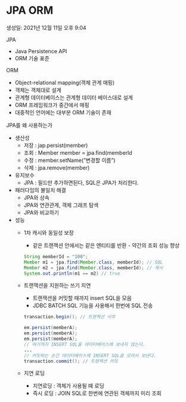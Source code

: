 # JPA ORM

생성일: 2021년 12월 11일 오후 9:04

JPA

- Java Persistence API
- ORM 기술 표준

ORM

- Object-relational mapping(객체 관계 매핑)
- 객체는 객체대로 설계
- 관계형 데이터베이스는 관계형 데이터 베이스대로 설계
- ORM 프레임워크가 중간에서 매핑
- 대중적인 언어에는 대부분 ORM 기술이 존재

JPA를 왜 사용하는가

- 생산성
    - 저장 : jap.persist(member)
    - 조회 : Member member = jpa.find(memberId
    - 수정 : member.setName(”변경할 이름”)
    - 삭제 : jpa.remove(member)
- 유지보수
    - JPA : 필드만 추가하면된다, SQL은 JPA가 처리한다.
- 패러다임의 불일치 해결
    - JPA와 상속
    - JPA와 연관관계, 객체 그래프 탐색
    - JPA와 비교하기
- 성능
    - 1차 캐시와 동일성 보장
        - 같은 트랜잭션 안에서는 같은 엔티티를 반환 - 약간의 조회 성능 향상
        
        ```java
        String memberId = "100";
        Member m1 = jpa.find(Member.class, memberId); // SQL
        Member m2 = jpa.find(Member.class, memberId); // 캐시
        System.out.println(m1 == m2) // true
        ```
        
    - 트랜잭션을 지원하는 쓰기 지연
        - 트랜잭션을 커밋할 때까지 insert SQL을 모음
        - JDBC BATCH SQL 기능을 사용해서 한번에 SQL 전송
        
        ```java
        transaction.begin(); // 트랜잭션 시작
        
        em.persist(memberA);
        em.persist(memberA);
        em.persist(memberA);
        // 여기까지 INSERT SQL을 데이터베이스에 보내지 않는다.
        ...
        // 커밋하는 순간 데이터베이스에 INSERT SQL을 모아서 보낸다.
        transaction.commit(); // 트랜잭션 커밋
        ```
        
    - 지연 로딩
        - 지연로딩 : 객체가 사용될 뗴 로딩
        - 즉시 로딩 : JOIN SQL로 한번에 연관된 객체까지 미리 조회